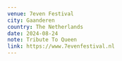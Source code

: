 ```yaml
---
venue: 7even Festival
city: Gaanderen
country: The Netherlands
date: 2024-08-24
note: Tribute To Queen
link: https://www.7evenfestival.nl
---
```

